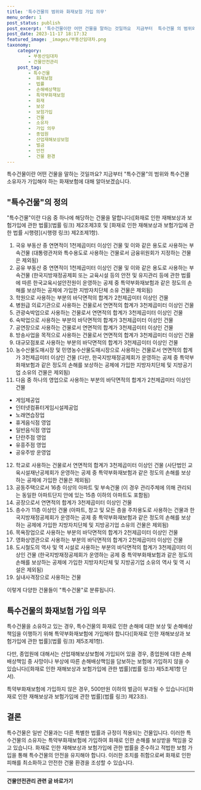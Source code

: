 ```yaml
---
title: '특수건물의 범위와 화재보험 가입 의무'
menu_order: 1
post_status: publish
post_excerpt: '특수건물이란 어떤 건물을 말하는 것일까요  지금부터  특수건물 의 범위와 특수건물 소유자가 가입해야 하는 화재보험에 대해 알아보겠습니다.'
post_date: 2023-11-17 18:17:32
featured_image: _images/부동산임대차.png
taxonomy:
    category:
        - 부동산임대차
        - 건물안전관리
    post_tag:
        - 특수건물
        -  화재보험
        -  법률
        -  손해배상책임
        -  특약부화재보험
        -  화재
        -  보상
        -  보험가입
        -  건물
        -  소유자
        -  가입 의무
        -  종업원
        -  산업재해보상보험
        -  벌금
        -  안전
        -  건물 환경
---
```



특수건물이란 어떤 건물을 말하는 것일까요? 지금부터 "특수건물"의 범위와 특수건물 소유자가 가입해야 하는 화재보험에 대해 알아보겠습니다.

## "특수건물"의 정의

"특수건물"이란 다음 중 하나에 해당하는 건물을 말합니다([화재로 인한 재해보상과 보험가입에 관한 법률](법률 링크) 제2조제3호 및 [화재로 인한 재해보상과 보험가입에 관한 법률 시행령](시행령 링크) 제2조제1항).

1. 국유 부동산 중 연면적이 1천제곱미터 이상인 건물 및 이와 같은 용도로 사용하는 부속건물 (대통령관저와 특수용도로 사용하는 건물로서 금융위원회가 지정하는 건물은 제외됨)
2. 공유 부동산 중 연면적이 1천제곱미터 이상인 건물 및 이와 같은 용도로 사용하는 부속건물 (한국지방재정공제회 또는 교육시설 등의 안전 및 유지관리 등에 관한 법률에 따른 한국교육시설안전원이 운영하는 공제 중 특약부화재보험과 같은 정도의 손해를 보상하는 공제에 가입한 지방자치단체 소유 건물은 제외됨)
3. 학원으로 사용하는 부분의 바닥면적의 합계가 2천제곱미터 이상인 건물
4. 병원급 의료기관으로 사용하는 건물로서 연면적의 합계가 3천제곱미터 이상인 건물
5. 관광숙박업으로 사용하는 건물로서 연면적의 합계가 3천제곱미터 이상인 건물
6. 숙박업으로 사용하는 부분의 바닥면적의 합계가 3천제곱미터 이상인 건물
7. 공연장으로 사용하는 건물로서 연면적의 합계가 3천제곱미터 이상인 건물
8. 방송사업을 목적으로 사용하는 건물로서 연면적의 합계가 3천제곱미터 이상인 건물
9. 대규모점포로 사용하는 부분의 바닥면적의 합계가 3천제곱미터 이상인 건물
10. 농수산물도매시장 및 민영농수산물도매시장으로 사용하는 건물로서 연면적의 합계가 3천제곱미터 이상인 건물 (다만, 한국지방재정공제회가 운영하는 공제 중 특약부화재보험과 같은 정도의 손해를 보상하는 공제에 가입한 지방자치단체 및 지방공기업 소유의 건물은 제외됨)
11. 다음 중 하나의 영업으로 사용하는 부분의 바닥면적의 합계가 2천제곱미터 이상인 건물
  - 게임제공업
  - 인터넷컴퓨터게임시설제공업
  - 노래연습장업
  - 휴게음식점 영업
  - 일반음식점 영업
  - 단란주점 영업
  - 유흥주점 영업
  - 공유주방 운영업
12. 학교로 사용하는 건물로서 연면적의 합계가 3천제곱미터 이상인 건물 (사단법인 교육시설재난공제회가 운영하는 공제 중 특약부화재보험과 같은 정도의 손해를 보상하는 공제에 가입한 건물은 제외됨)
13. 공동주택으로서 16층 이상의 아파트 및 부속건물 (이 경우 관리주체에 의해 관리되는 동일한 아파트단지 안에 있는 15층 이하의 아파트도 포함됨)
14. 공장으로서 연면적의 합계가 3천제곱미터 이상인 건물
15. 층수가 11층 이상인 건물 (아파트, 창고 및 모든 층을 주차용도로 사용하는 건물과 한국지방재정공제회가 운영하는 공제 중 특약부화재보험과 같은 정도의 손해를 보상하는 공제에 가입한 지방자치단체 및 지방공기업 소유의 건물은 제외됨)
16. 목욕장업으로 사용하는 부분의 바닥면적의 합계가 2천제곱미터 이상인 건물
17. 영화상영관으로 사용하는 부분의 바닥면적의 합계가 2천제곱미터 이상인 건물
18. 도시철도의 역사 및 역 시설로 사용하는 부분의 바닥면적의 합계가 3천제곱미터 이상인 건물 (한국지방재정공제회가 운영하는 공제 중 특약부화재보험과 같은 정도의 손해를 보상하는 공제에 가입한 지방자치단체 및 지방공기업 소유의 역사 및 역 시설은 제외됨)
19. 실내사격장으로 사용하는 건물

이렇게 다양한 건물들이 "특수건물"로 분류됩니다.

## 특수건물의 화재보험 가입 의무

특수건물을 소유하고 있는 경우, 특수건물의 화재로 인한 손해에 대한 보상 및 손해배상책임을 이행하기 위해 특약부화재보험에 가입해야 합니다([화재로 인한 재해보상과 보험가입에 관한 법률](법률 링크) 제5조제1항).

다만, 종업원에 대해서는 산업재해보상보험에 가입되어 있을 경우, 종업원에 대한 손해배상책임 중 사망이나 부상에 따른 손해배상책임을 담보하는 보험에 가입하지 않을 수 있습니다([화재로 인한 재해보상과 보험가입에 관한 법률](법률 링크) 제5조제1항 단서).

특약부화재보험에 가입하지 않은 경우, 500만원 이하의 벌금이 부과될 수 있습니다([화재로 인한 재해보상과 보험가입에 관한 법률](법률 링크) 제23조).

## 결론

특수건물은 일반 건물과는 다른 특별한 법률과 규정이 적용되는 건물입니다. 이러한 특수건물의 소유자는 특약부화재보험에 가입하여 화재로 인한 손해를 보상받을 책임을 갖고 있습니다. 화재로 인한 재해보상과 보험가입에 관한 법률을 준수하고 적법한 보험 가입을 통해 특수건물의 안전을 유지해야 합니다. 이러한 조치를 취함으로써 화재로 인한 피해를 최소화하고 안전한 건물 환경을 조성할 수 있습니다.
<!-- wp:separator -->
<hr class="wp-block-separator has-alpha-channel-opacity"/>
<!-- /wp:separator -->

<!-- wp:group {"backgroundColor":"base","layout":{"type":"constrained"}} -->
<div class="wp-block-group has-base-background-color has-background"><!-- wp:paragraph {"align":"center","fontSize":"medium"} -->
<p class="has-text-align-center has-large-font-size"><strong>건물안전관리 관련 글 바로가기</strong></p>
<!-- /wp:paragraph -->


<!-- wp:latest-posts
{"categories":[{"id":22644,"count":19,"description":"","link":"https://uknowlaw.com/category/%ea%b1%b4%eb%ac%bc%ec%95%88%ec%a0%84%ea%b4%80%eb%a6%ac/","name":"건물안전관리","slug":"건물안전관리","taxonomy":"category","parent":0,"meta":[],"_links":{"self":[{"href":"https://uknowlaw.com/wp-json/wp/v2/categories/22644"}],"collection":[{"href":"https://uknowlaw.com/wp-json/wp/v2/categories"}],"about":[{"href":"https://uknowlaw.com/wp-json/wp/v2/taxonomies/category"}],"wp:post_type":[{"href":"https://uknowlaw.com/wp-json/wp/v2/posts?categories=22644"}],"curies":[{"name":"wp","href":"https://api.w.org/{rel}","templated":true}]}}],"postsToShow":100,"excerptLength":28,"postLayout":"grid","columns":2,"featuredImageAlign":"left","featuredImageSizeSlug":"large","fontSize":"small"} /--></div>
<!-- /wp:group -->